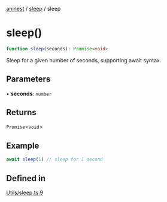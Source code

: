 [aninest](../../index.md) / [sleep](../index.md) / sleep

# sleep()

```ts
function sleep(seconds): Promise<void>
```

Sleep for a given number of seconds, supporting await syntax.

## Parameters

• **seconds**: `number`

## Returns

`Promise`\<`void`\>

## Example

```ts
await sleep(1) // sleep for 1 second
```

## Defined in

[Utils/sleep.ts:9](https://github.com/zphrs/aninest/blob/3019702e634994a4353fce5adc21aa1a16369bbd/core/src/Utils/sleep.ts#L9)
